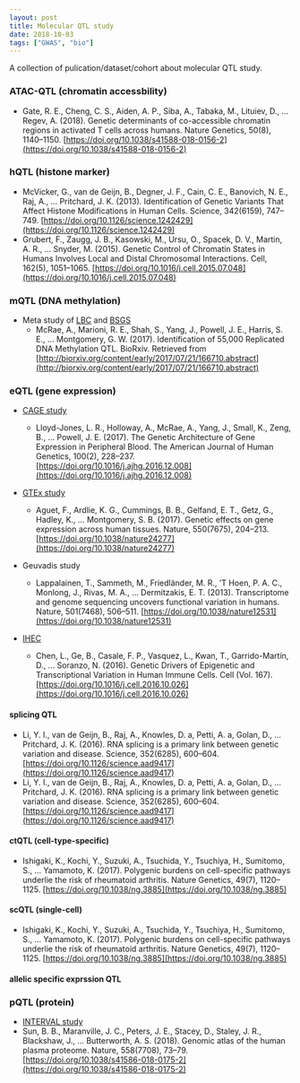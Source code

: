 ```yaml
---
layout: post
title: Molecular QTL study
date: 2018-10-03
tags: ["GWAS", "bio"]
---
```


A collection of pulication/dataset/cohort about molecular QTL study.

### ATAC-QTL (chromatin accessbility)

- Gate, R. E., Cheng, C. S., Aiden, A. P., Siba, A., Tabaka, M., Lituiev, D., … Regev, A. (2018). Genetic determinants of co-accessible chromatin regions in activated T cells across humans. Nature Genetics, 50(8), 1140–1150. [https://doi.org/10.1038/s41588-018-0156-2](https://doi.org/10.1038/s41588-018-0156-2)

### hQTL (histone marker)

- McVicker, G., van de Geijn, B., Degner, J. F., Cain, C. E., Banovich, N. E., Raj, A., … Pritchard, J. K. (2013). Identification of Genetic Variants That Affect Histone Modifications in Human Cells. Science, 342(6159), 747–749. [https://doi.org/10.1126/science.1242429](https://doi.org/10.1126/science.1242429)
- Grubert, F., Zaugg, J. B., Kasowski, M., Ursu, O., Spacek, D. V., Martin, A. R., … Snyder, M. (2015). Genetic Control of Chromatin States in Humans Involves Local and Distal Chromosomal Interactions. Cell, 162(5), 1051–1065. [https://doi.org/10.1016/j.cell.2015.07.048](https://doi.org/10.1016/j.cell.2015.07.048)

### mQTL (DNA methylation)

- Meta study of [LBC](https://www.lothianbirthcohort.ed.ac.uk/) and [BSGS](https://journals.plos.org/plosone/article?id=10.1371/journal.pone.0035430)
	- McRae, A., Marioni, R. E., Shah, S., Yang, J., Powell, J. E., Harris, S. E., … Montgomery, G. W. (2017). Identification of 55,000 Replicated DNA Methylation QTL. BioRxiv. Retrieved from [http://biorxiv.org/content/early/2017/07/21/166710.abstract](http://biorxiv.org/content/early/2017/07/21/166710.abstract)

### eQTL (gene expression)

- [CAGE study](http://cnsgenomics.com/shiny/CAGE/)
	- Lloyd-Jones, L. R., Holloway, A., McRae, A., Yang, J., Small, K., Zeng, B., … Powell, J. E. (2017). The Genetic Architecture of Gene Expression in Peripheral Blood. The American Journal of Human Genetics, 100(2), 228–237. [https://doi.org/10.1016/j.ajhg.2016.12.008](https://doi.org/10.1016/j.ajhg.2016.12.008)

- [GTEx study](https://gtexportal.org/home/)
	- Aguet, F., Ardlie, K. G., Cummings, B. B., Gelfand, E. T., Getz, G., Hadley, K., … Montgomery, S. B. (2017). Genetic effects on gene expression across human tissues. Nature, 550(7675), 204–213. [https://doi.org/10.1038/nature24277](https://doi.org/10.1038/nature24277)

- Geuvadis study
	- Lappalainen, T., Sammeth, M., Friedländer, M. R., ’T Hoen, P. A. C., Monlong, J., Rivas, M. A., … Dermitzakis, E. T. (2013). Transcriptome and genome sequencing uncovers functional variation in humans. Nature, 501(7468), 506–511. [https://doi.org/10.1038/nature12531](https://doi.org/10.1038/nature12531)

- [IHEC](https://www.cell.com/consortium/IHEC)
	- Chen, L., Ge, B., Casale, F. P., Vasquez, L., Kwan, T., Garrido-Martín, D., … Soranzo, N. (2016). Genetic Drivers of Epigenetic and Transcriptional Variation in Human Immune Cells. Cell (Vol. 167). [https://doi.org/10.1016/j.cell.2016.10.026](https://doi.org/10.1016/j.cell.2016.10.026)

#### splicing QTL

- Li, Y. I., van de Geijn, B., Raj, A., Knowles, D. a, Petti, A. a, Golan, D., … Pritchard, J. K. (2016). RNA splicing is a primary link between genetic variation and disease. Science, 352(6285), 600–604. [https://doi.org/10.1126/science.aad9417](https://doi.org/10.1126/science.aad9417)
- Li, Y. I., van de Geijn, B., Raj, A., Knowles, D. a, Petti, A. a, Golan, D., … Pritchard, J. K. (2016). RNA splicing is a primary link between genetic variation and disease. Science, 352(6285), 600–604. [https://doi.org/10.1126/science.aad9417](https://doi.org/10.1126/science.aad9417)

#### ctQTL (cell-type-specific)

- Ishigaki, K., Kochi, Y., Suzuki, A., Tsuchida, Y., Tsuchiya, H., Sumitomo, S., … Yamamoto, K. (2017). Polygenic burdens on cell-specific pathways underlie the risk of rheumatoid arthritis. Nature Genetics, 49(7), 1120–1125. [https://doi.org/10.1038/ng.3885](https://doi.org/10.1038/ng.3885)

#### scQTL (single-cell)

- Ishigaki, K., Kochi, Y., Suzuki, A., Tsuchida, Y., Tsuchiya, H., Sumitomo, S., … Yamamoto, K. (2017). Polygenic burdens on cell-specific pathways underlie the risk of rheumatoid arthritis. Nature Genetics, 49(7), 1120–1125. [https://doi.org/10.1038/ng.3885](https://doi.org/10.1038/ng.3885)

#### allelic specific exprssion QTL

### pQTL (protein)

- [INTERVAL study](http://www.intervalstudy.org.uk/)
- Sun, B. B., Maranville, J. C., Peters, J. E., Stacey, D., Staley, J. R., Blackshaw, J., … Butterworth, A. S. (2018). Genomic atlas of the human plasma proteome. Nature, 558(7708), 73–79. [https://doi.org/10.1038/s41586-018-0175-2](https://doi.org/10.1038/s41586-018-0175-2)

